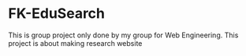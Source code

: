 # FK-EduSearch
This is group project only done by my group for Web Engineering. This project is about making research website 
